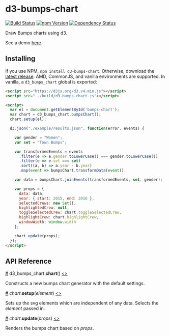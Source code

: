 # d3-bumps-chart

[![Build Status](https://travis-ci.org/johnwalley/d3-bumps-chart.svg?branch=master)](https://travis-ci.org/johnwalley/d3-bumps-chart)
[![npm Version](https://img.shields.io/npm/v/d3-bumps-chart.svg)](https://www.npmjs.com/package/d3-bumps-chart)
[![Dependency Status](https://gemnasium.com/badges/github.com/johnwalley/d3-bumps-chart.svg)](https://gemnasium.com/github.com/johnwalley/d3-bumps-chart)

Draw Bumps charts using d3.

See a demo [here](https://bl.ocks.org/johnwalley/a0734cf335b44365026adae40cce5945).

## Installing

If you use NPM, `npm install d3-bumps-chart`. Otherwise, download the [latest release](https://github.com/johnwalley/d3-bumps-chart/releases/latest). AMD, CommonJS, and vanilla environments are supported. In vanilla, a `d3_bumps_chart` global is exported:

```html
<script src="https://d3js.org/d3.v4.min.js"></script>
<script src="../build/d3-bumps-chart.js"></script>

<script>
  var el = document.getElementById('bumps-chart');
  var chart = d3_bumps_chart.bumpsChart();
  chart.setup(el);

  d3.json("./example/results.json", function(error, events) {

    var gender = "Women";
    var set = "Town Bumps";

    var transformedEvents = events
      .filter(e => e.gender.toLowerCase() === gender.toLowerCase())
      .filter(e => e.set === set)
      .sort((a, b) => a.year - b.year)
      .map(event => bumpsChart.transformData(event));

    var data = bumpsChart.joinEvents(transformedEvents, set, gender);

    var props = {
      data: data,
      year: { start: 2015, end: 2016 },
      selectedCrews: new Set(),
      highlightedCrew: null,
      toggleSelectedCrew: chart.toggleSelectedCrew,
      highlightCrew: chart.highlightCrew,
      windowWidth: window.width
    };

    chart.update(props);
  });
</script>
```

## API Reference

<a name="chart" href="#chart">#</a> d3_bumps_chart.<b>chart</b>() [<>](https://github.com/johnwalley/d3-bumps-chart/blob/master/src/chart.js "Source")

Constructs a new bumps chart generator with the default settings.

<a name="chart_setup" href="#chart_setup">#</a> <i>chart</i>.<b>setup</b>(<i>element</i>) [<>](https://github.com/johnwalley/d3-bumps-chart/blob/master/src/chart.js#L16 "Source")

Sets up the svg elements which are independent of any data. Selects the *element* passed in.

<a name="chart_update" href="#chart_update">#</a> <i>chart</i>.<b>update</b>(<i>props</i>) [<>](https://github.com/johnwalley/d3-bumps-chart/blob/master/src/chart.js#L28 "Source")

Renders the bumps chart based on *props*.